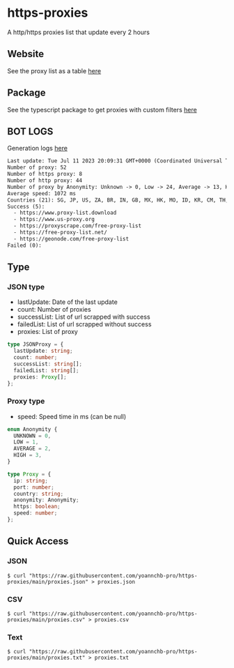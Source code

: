 # https-proxies

A http/https proxies list that update every 2 hours

## Website

See the proxy list as a table [here](https://yoannchb-pro.github.io/https-proxies/)

## Package

See the typescript package to get proxies with custom filters [here](https://github.com/yoannchb-pro/https-proxies/tree/main/package)

## BOT LOGS

Generation logs [here](./bot.logs)

```txt
Last update: Tue Jul 11 2023 20:09:31 GMT+0000 (Coordinated Universal Time)
Number of proxy: 52
Number of https proxy: 8
Number of http proxy: 44
Number of proxy by Anonymity: Unknown -> 0, Low -> 24, Average -> 13, High -> 15
Average speed: 1072 ms
Countries (21): SG, JP, US, ZA, BR, IN, GB, MX, HK, MO, ID, KR, CM, TH, HN, FR, DE, VE, RU, UA, CO
Success (5):
  - https://www.proxy-list.download
  - https://www.us-proxy.org
  - https://proxyscrape.com/free-proxy-list
  - https://free-proxy-list.net/
  - https://geonode.com/free-proxy-list
Failed (0):
```

## Type

### JSON type

- lastUpdate: Date of the last update
- count: Number of proxies
- successList: List of url scrapped with success
- failedList: List of url scrapped without success
- proxies: List of proxy

```ts
type JSONProxy = {
  lastUpdate: string;
  count: number;
  successList: string[];
  failedList: string[];
  proxies: Proxy[];
};
```

### Proxy type

- speed: Speed time in ms (can be null)

```ts
enum Anonymity {
  UNKNOWN = 0,
  LOW = 1,
  AVERAGE = 2,
  HIGH = 3,
}

type Proxy = {
  ip: string;
  port: number;
  country: string;
  anonymity: Anonymity;
  https: boolean;
  speed: number;
};
```

## Quick Access

### JSON

```
$ curl "https://raw.githubusercontent.com/yoannchb-pro/https-proxies/main/proxies.json" > proxies.json
```

### CSV

```
$ curl "https://raw.githubusercontent.com/yoannchb-pro/https-proxies/main/proxies.csv" > proxies.csv
```

### Text

```
$ curl "https://raw.githubusercontent.com/yoannchb-pro/https-proxies/main/proxies.txt" > proxies.txt
```
